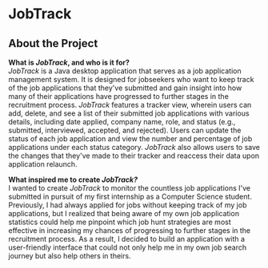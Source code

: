# JobTrack

## About the Project
**What is *JobTrack*, and who is it for?**  
*JobTrack* is a Java desktop application that serves as a job application management system. It is designed for jobseekers who want to keep track of the job applications that they've submitted and gain insight into how many of their applications have progressed to further stages in the recruitment process. *JobTrack* features a tracker view, wherein users can add, delete, and see a list of their submitted job applications with various details, including date applied, company name, role, and status (e.g., submitted, interviewed, accepted, and rejected). Users can update the status of each job application and view the number and percentage of job applications under each status category. *JobTrack* also allows users to save the changes that they've made to their tracker and reaccess their data upon application relaunch.

**What inspired me to create *JobTrack?***  
I wanted to create *JobTrack* to monitor the countless job applications I've submitted in pursuit of my first internship as a Computer Science student. Previously, I had always applied for jobs without keeping track of my job applications, but I realized that being aware of my own job application statistics could help me pinpoint which job hunt strategies are most effective in increasing my chances of progressing to further stages in the recruitment process. As a result, I decided to build an application with a user-friendly interface that could not only help me in my own job search journey but also help others in theirs.